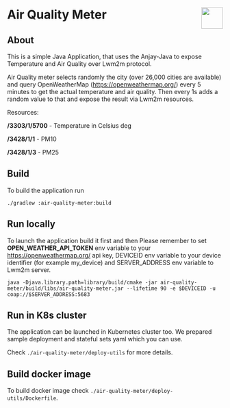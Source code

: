 # Air Quality Meter  [<img align="right" height="50px" src="https://avsystem.github.io/Anjay-doc/_images/avsystem_logo.png">](http://www.avsystem.com/)

## About
This is a simple Java Application, that uses the Anjay-Java to expose Temperature and Air Quality over 
Lwm2m protocol. 

Air Quality meter selects randomly the city (over 26,000 cities are available) and query OpenWeatherMap 
(https://openweathermap.org/) every 5 minutes to get the actual temperature and air quality. Then every 1s 
adds a random value to that and expose the result via Lwm2m resources. 

Resources:

**/3303/1/5700** - Temperature in Celsius deg

**/3428/1/1** - PM10

**/3428/1/3** - PM25


## Build

To build the application run
```
./gradlew :air-quality-meter:build
```

## Run locally

To launch the application build it first and then
Please remember to set **OPEN_WEATHER_API_TOKEN** env variable to your https://openweathermap.org/ api key, 
DEVICEID env variable to your device identifier (for example my_device) and SERVER_ADDRESS env variable to 
Lwm2m server. 

```
java -Djava.library.path=library/build/cmake -jar air-quality-meter/build/libs/air-quality-meter.jar --lifetime 90 -e $DEVICEID -u coap://$SERVER_ADDRESS:5683
```

## Run in K8s cluster

The application can be launched in Kubernetes cluster too. We prepared sample deployment and stateful sets 
yaml which you can use. 

Check `./air-quality-meter/deploy-utils` for more details.

## Build docker image

To build docker image check `./air-quality-meter/deploy-utils/Dockerfile`. 
